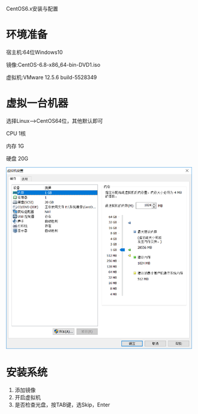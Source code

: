 CentOS6.x安装与配置

# 环境准备

宿主机:64位Windows10

镜像:CentOS-6.8-x86_64-bin-DVD1.iso

虚拟机:VMware 12.5.6 build-5528349



# 虚拟一台机器

选择Linux-->CentOS64位，其他默认即可

CPU 1核 

内存 1G

硬盘 20G

![](images/co6_01.png) 

 # 安装系统

1. 添加镜像
2. 开启虚拟机
3. 是否检查光盘，按TAB键，选Skip，Enter


